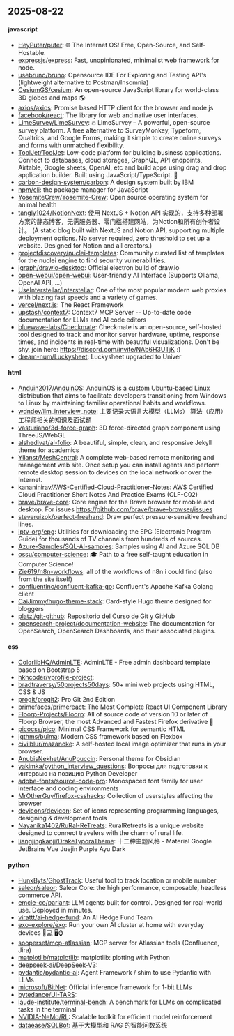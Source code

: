 ## 2025-08-22

#### javascript
* [HeyPuter/puter](https://github.com/HeyPuter/puter): 🌐 The Internet OS! Free, Open-Source, and Self-Hostable.
* [expressjs/express](https://github.com/expressjs/express): Fast, unopinionated, minimalist web framework for node.
* [usebruno/bruno](https://github.com/usebruno/bruno): Opensource IDE For Exploring and Testing API's (lightweight alternative to Postman/Insomnia)
* [CesiumGS/cesium](https://github.com/CesiumGS/cesium): An open-source JavaScript library for world-class 3D globes and maps 🌎
* [axios/axios](https://github.com/axios/axios): Promise based HTTP client for the browser and node.js
* [facebook/react](https://github.com/facebook/react): The library for web and native user interfaces.
* [LimeSurvey/LimeSurvey](https://github.com/LimeSurvey/LimeSurvey): 🔥 LimeSurvey – A powerful, open-source survey platform. A free alternative to SurveyMonkey, Typeform, Qualtrics, and Google Forms, making it simple to create online surveys and forms with unmatched flexibility.
* [ToolJet/ToolJet](https://github.com/ToolJet/ToolJet): Low-code platform for building business applications. Connect to databases, cloud storages, GraphQL, API endpoints, Airtable, Google sheets, OpenAI, etc and build apps using drag and drop application builder. Built using JavaScript/TypeScript. 🚀
* [carbon-design-system/carbon](https://github.com/carbon-design-system/carbon): A design system built by IBM
* [npm/cli](https://github.com/npm/cli): the package manager for JavaScript
* [YosemiteCrew/Yosemite-Crew](https://github.com/YosemiteCrew/Yosemite-Crew): Open source operating system for animal health
* [tangly1024/NotionNext](https://github.com/tangly1024/NotionNext): 使用 NextJS + Notion API 实现的，支持多种部署方案的静态博客，无需服务器、零门槛搭建网站，为Notion和所有创作者设计。 (A static blog built with NextJS and Notion API, supporting multiple deployment options. No server required, zero threshold to set up a website. Designed for Notion and all creators.)
* [projectdiscovery/nuclei-templates](https://github.com/projectdiscovery/nuclei-templates): Community curated list of templates for the nuclei engine to find security vulnerabilities.
* [jgraph/drawio-desktop](https://github.com/jgraph/drawio-desktop): Official electron build of draw.io
* [open-webui/open-webui](https://github.com/open-webui/open-webui): User-friendly AI Interface (Supports Ollama, OpenAI API, ...)
* [UseInterstellar/Interstellar](https://github.com/UseInterstellar/Interstellar): One of the most popular modern web proxies with blazing fast speeds and a variety of games.
* [vercel/next.js](https://github.com/vercel/next.js): The React Framework
* [upstash/context7](https://github.com/upstash/context7): Context7 MCP Server -- Up-to-date code documentation for LLMs and AI code editors
* [bluewave-labs/Checkmate](https://github.com/bluewave-labs/Checkmate): Checkmate is an open-source, self-hosted tool designed to track and monitor server hardware, uptime, response times, and incidents in real-time with beautiful visualizations. Don't be shy, join here: https://discord.com/invite/NAb6H3UTjK :)
* [dream-num/Luckysheet](https://github.com/dream-num/Luckysheet): Luckysheet upgraded to Univer

#### html
* [Anduin2017/AnduinOS](https://github.com/Anduin2017/AnduinOS): AnduinOS is a custom Ubuntu-based Linux distribution that aims to facilitate developers transitioning from Windows to Linux by maintaining familiar operational habits and workflows.
* [wdndev/llm_interview_note](https://github.com/wdndev/llm_interview_note): 主要记录大语言大模型（LLMs） 算法（应用）工程师相关的知识及面试题
* [vasturiano/3d-force-graph](https://github.com/vasturiano/3d-force-graph): 3D force-directed graph component using ThreeJS/WebGL
* [alshedivat/al-folio](https://github.com/alshedivat/al-folio): A beautiful, simple, clean, and responsive Jekyll theme for academics
* [Ylianst/MeshCentral](https://github.com/Ylianst/MeshCentral): A complete web-based remote monitoring and management web site. Once setup you can install agents and perform remote desktop session to devices on the local network or over the Internet.
* [kananinirav/AWS-Certified-Cloud-Practitioner-Notes](https://github.com/kananinirav/AWS-Certified-Cloud-Practitioner-Notes): AWS Certified Cloud Practitioner Short Notes And Practice Exams (CLF-C02)
* [brave/brave-core](https://github.com/brave/brave-core): Core engine for the Brave browser for mobile and desktop. For issues https://github.com/brave/brave-browser/issues
* [steveruizok/perfect-freehand](https://github.com/steveruizok/perfect-freehand): Draw perfect pressure-sensitive freehand lines.
* [iptv-org/epg](https://github.com/iptv-org/epg): Utilities for downloading the EPG (Electronic Program Guide) for thousands of TV channels from hundreds of sources.
* [Azure-Samples/SQL-AI-samples](https://github.com/Azure-Samples/SQL-AI-samples): Samples using AI and Azure SQL DB
* [ossu/computer-science](https://github.com/ossu/computer-science): 🎓 Path to a free self-taught education in Computer Science!
* [Zie619/n8n-workflows](https://github.com/Zie619/n8n-workflows): all of the workflows of n8n i could find (also from the site itself)
* [confluentinc/confluent-kafka-go](https://github.com/confluentinc/confluent-kafka-go): Confluent's Apache Kafka Golang client
* [CaiJimmy/hugo-theme-stack](https://github.com/CaiJimmy/hugo-theme-stack): Card-style Hugo theme designed for bloggers
* [platzi/git-github](https://github.com/platzi/git-github): Repositorio del Curso de Git y GitHub
* [opensearch-project/documentation-website](https://github.com/opensearch-project/documentation-website): The documentation for OpenSearch, OpenSearch Dashboards, and their associated plugins.

#### css
* [ColorlibHQ/AdminLTE](https://github.com/ColorlibHQ/AdminLTE): AdminLTE - Free admin dashboard template based on Bootstrap 5
* [hkhcoder/vprofile-project](https://github.com/hkhcoder/vprofile-project): 
* [bradtraversy/50projects50days](https://github.com/bradtraversy/50projects50days): 50+ mini web projects using HTML, CSS & JS
* [progit/progit2](https://github.com/progit/progit2): Pro Git 2nd Edition
* [primefaces/primereact](https://github.com/primefaces/primereact): The Most Complete React UI Component Library
* [Floorp-Projects/Floorp](https://github.com/Floorp-Projects/Floorp): All of source code of version 10 or later of Floorp Browser, the most Advanced and Fastest Firefox derivative 🦊
* [picocss/pico](https://github.com/picocss/pico): Minimal CSS Framework for semantic HTML
* [jgthms/bulma](https://github.com/jgthms/bulma): Modern CSS framework based on Flexbox
* [civilblur/mazanoke](https://github.com/civilblur/mazanoke): A self-hosted local image optimizer that runs in your browser.
* [AnubisNekhet/AnuPpuccin](https://github.com/AnubisNekhet/AnuPpuccin): Personal theme for Obsidian
* [yakimka/python_interview_questions](https://github.com/yakimka/python_interview_questions): Вопросы для подготовки к интервью на позицию Python Developer
* [adobe-fonts/source-code-pro](https://github.com/adobe-fonts/source-code-pro): Monospaced font family for user interface and coding environments
* [MrOtherGuy/firefox-csshacks](https://github.com/MrOtherGuy/firefox-csshacks): Collection of userstyles affecting the browser
* [devicons/devicon](https://github.com/devicons/devicon): Set of icons representing programming languages, designing & development tools
* [Nayanika1402/RuRal-ReTreats](https://github.com/Nayanika1402/RuRal-ReTreats): RuralRetreats is a unique website designed to connect travelers with the charm of rural life.
* [liangjingkanji/DrakeTyporaTheme](https://github.com/liangjingkanji/DrakeTyporaTheme): 十二种主题风格 - Material Google JetBrains Vue Juejin Purple Ayu Dark

#### python
* [HunxByts/GhostTrack](https://github.com/HunxByts/GhostTrack): Useful tool to track location or mobile number
* [saleor/saleor](https://github.com/saleor/saleor): Saleor Core: the high performance, composable, headless commerce API.
* [emcie-co/parlant](https://github.com/emcie-co/parlant): LLM agents built for control. Designed for real-world use. Deployed in minutes.
* [virattt/ai-hedge-fund](https://github.com/virattt/ai-hedge-fund): An AI Hedge Fund Team
* [exo-explore/exo](https://github.com/exo-explore/exo): Run your own AI cluster at home with everyday devices 📱💻 🖥️⌚
* [sooperset/mcp-atlassian](https://github.com/sooperset/mcp-atlassian): MCP server for Atlassian tools (Confluence, Jira)
* [matplotlib/matplotlib](https://github.com/matplotlib/matplotlib): matplotlib: plotting with Python
* [deepseek-ai/DeepSeek-V3](https://github.com/deepseek-ai/DeepSeek-V3): 
* [pydantic/pydantic-ai](https://github.com/pydantic/pydantic-ai): Agent Framework / shim to use Pydantic with LLMs
* [microsoft/BitNet](https://github.com/microsoft/BitNet): Official inference framework for 1-bit LLMs
* [bytedance/UI-TARS](https://github.com/bytedance/UI-TARS): 
* [laude-institute/terminal-bench](https://github.com/laude-institute/terminal-bench): A benchmark for LLMs on complicated tasks in the terminal
* [NVIDIA-NeMo/RL](https://github.com/NVIDIA-NeMo/RL): Scalable toolkit for efficient model reinforcement
* [dataease/SQLBot](https://github.com/dataease/SQLBot): 基于大模型和 RAG 的智能问数系统
